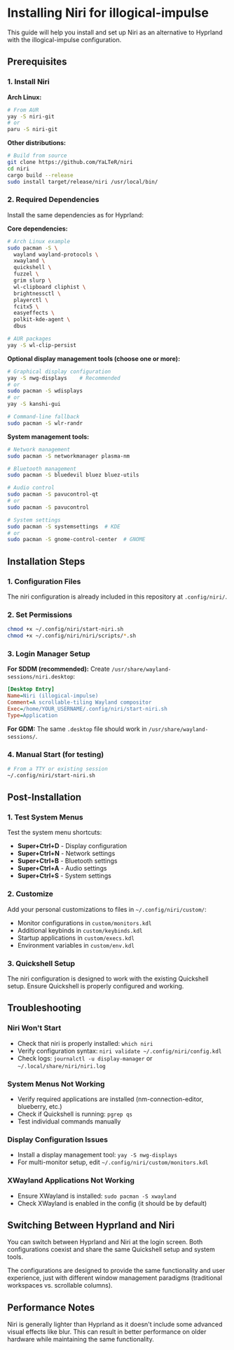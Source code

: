 # Installing Niri for illogical-impulse

This guide will help you install and set up Niri as an alternative to Hyprland with the illogical-impulse configuration.

## Prerequisites

### 1. Install Niri

**Arch Linux:**
```bash
# From AUR
yay -S niri-git
# or
paru -S niri-git
```

**Other distributions:**
```bash
# Build from source
git clone https://github.com/YaLTeR/niri
cd niri
cargo build --release
sudo install target/release/niri /usr/local/bin/
```

### 2. Required Dependencies

Install the same dependencies as for Hyprland:

**Core dependencies:**
```bash
# Arch Linux example
sudo pacman -S \
  wayland wayland-protocols \
  xwayland \
  quickshell \
  fuzzel \
  grim slurp \
  wl-clipboard cliphist \
  brightnessctl \
  playerctl \
  fcitx5 \
  easyeffects \
  polkit-kde-agent \
  dbus

# AUR packages
yay -S wl-clip-persist
```

**Optional display management tools (choose one or more):**
```bash
# Graphical display configuration
yay -S nwg-displays    # Recommended
# or
sudo pacman -S wdisplays
# or  
yay -S kanshi-gui

# Command-line fallback
sudo pacman -S wlr-randr
```

**System management tools:**
```bash
# Network management
sudo pacman -S networkmanager plasma-nm

# Bluetooth management  
sudo pacman -S bluedevil bluez bluez-utils

# Audio control
sudo pacman -S pavucontrol-qt
# or
sudo pacman -S pavucontrol

# System settings
sudo pacman -S systemsettings  # KDE
# or
sudo pacman -S gnome-control-center  # GNOME
```

## Installation Steps

### 1. Configuration Files

The niri configuration is already included in this repository at `.config/niri/`.

### 2. Set Permissions

```bash
chmod +x ~/.config/niri/start-niri.sh
chmod +x ~/.config/niri/niri/scripts/*.sh
```

### 3. Login Manager Setup

**For SDDM (recommended):**
Create `/usr/share/wayland-sessions/niri.desktop`:
```ini
[Desktop Entry]
Name=Niri (illogical-impulse)
Comment=A scrollable-tiling Wayland compositor
Exec=/home/YOUR_USERNAME/.config/niri/start-niri.sh
Type=Application
```

**For GDM:**
The same `.desktop` file should work in `/usr/share/wayland-sessions/`.

### 4. Manual Start (for testing)

```bash
# From a TTY or existing session
~/.config/niri/start-niri.sh
```

## Post-Installation

### 1. Test System Menus

Test the system menu shortcuts:
- **Super+Ctrl+D** - Display configuration
- **Super+Ctrl+N** - Network settings  
- **Super+Ctrl+B** - Bluetooth settings
- **Super+Ctrl+A** - Audio settings
- **Super+Ctrl+S** - System settings

### 2. Customize

Add your personal customizations to files in `~/.config/niri/custom/`:
- Monitor configurations in `custom/monitors.kdl`
- Additional keybinds in `custom/keybinds.kdl`  
- Startup applications in `custom/execs.kdl`
- Environment variables in `custom/env.kdl`

### 3. Quickshell Setup

The niri configuration is designed to work with the existing Quickshell setup. Ensure Quickshell is properly configured and working.

## Troubleshooting

### Niri Won't Start
- Check that niri is properly installed: `which niri`
- Verify configuration syntax: `niri validate ~/.config/niri/config.kdl`
- Check logs: `journalctl -u display-manager` or `~/.local/share/niri/niri.log`

### System Menus Not Working
- Verify required applications are installed (nm-connection-editor, blueberry, etc.)
- Check if Quickshell is running: `pgrep qs`
- Test individual commands manually

### Display Configuration Issues
- Install a display management tool: `yay -S nwg-displays`
- For multi-monitor setup, edit `~/.config/niri/custom/monitors.kdl`

### XWayland Applications Not Working
- Ensure XWayland is installed: `sudo pacman -S xwayland`
- Check XWayland is enabled in the config (it should be by default)

## Switching Between Hyprland and Niri

You can switch between Hyprland and Niri at the login screen. Both configurations coexist and share the same Quickshell setup and system tools.

The configurations are designed to provide the same functionality and user experience, just with different window management paradigms (traditional workspaces vs. scrollable columns).

## Performance Notes

Niri is generally lighter than Hyprland as it doesn't include some advanced visual effects like blur. This can result in better performance on older hardware while maintaining the same functionality.